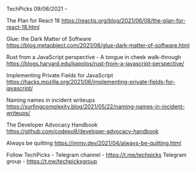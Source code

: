 TechPicks 09/06/2021 -

The Plan for React 18
https://reactjs.org/blog/2021/06/08/the-plan-for-react-18.html

Glue: the Dark Matter of Software
https://blog.metaobject.com/2021/06/glue-dark-matter-of-software.html

Rust from a JavaScript perspective - A tongue in cheek walk-through
https://blogs.harvard.edu/kapolos/rust-from-a-javascript-perspective/

Implementing Private Fields for JavaScript
https://hacks.mozilla.org/2021/06/implementing-private-fields-for-javascript/

Naming names in incident writeups
https://surfingcomplexity.blog/2021/05/22/naming-names-in-incident-writeups/

The Developer Advocacy Handbook
https://github.com/codepo8/developer-advocacy-handbook

Always be quitting
https://jmmv.dev/2021/04/always-be-quitting.html

Follow TechPicks -
Telegram channel - https://t.me/techpicks
Telegram group - https://t.me/techpicksgroup